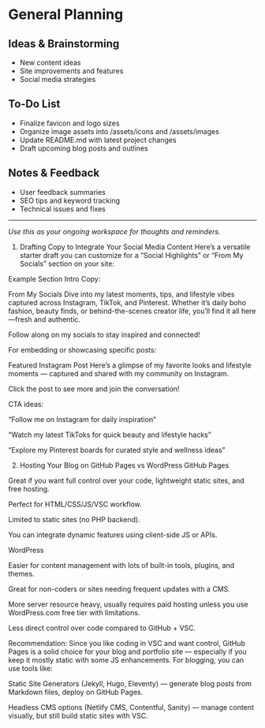 # General Planning

## Ideas & Brainstorming
- New content ideas
- Site improvements and features
- Social media strategies

## To-Do List
- Finalize favicon and logo sizes
- Organize image assets into /assets/icons and /assets/images
- Update README.md with latest project changes
- Draft upcoming blog posts and outlines

## Notes & Feedback
- User feedback summaries
- SEO tips and keyword tracking
- Technical issues and fixes

---

*Use this as your ongoing workspace for thoughts and reminders.*
1. Drafting Copy to Integrate Your Social Media Content
Here’s a versatile starter draft you can customize for a “Social Highlights” or “From My Socials” section on your site:

Example Section Intro Copy:

From My Socials
Dive into my latest moments, tips, and lifestyle vibes captured across Instagram, TikTok, and Pinterest. Whether it’s daily boho fashion, beauty finds, or behind-the-scenes creator life, you’ll find it all here—fresh and authentic.

Follow along on my socials to stay inspired and connected!

For embedding or showcasing specific posts:

Featured Instagram Post
Here’s a glimpse of my favorite looks and lifestyle moments — captured and shared with my community on Instagram.

Click the post to see more and join the conversation!

CTA ideas:

“Follow me on Instagram for daily inspiration”

“Watch my latest TikToks for quick beauty and lifestyle hacks”

“Explore my Pinterest boards for curated style and wellness ideas”

2. Hosting Your Blog on GitHub Pages vs WordPress
GitHub Pages

Great if you want full control over your code, lightweight static sites, and free hosting.

Perfect for HTML/CSS/JS/VSC workflow.

Limited to static sites (no PHP backend).

You can integrate dynamic features using client-side JS or APIs.

WordPress

Easier for content management with lots of built-in tools, plugins, and themes.

Great for non-coders or sites needing frequent updates with a CMS.

More server resource heavy, usually requires paid hosting unless you use WordPress.com free tier with limitations.

Less direct control over code compared to GitHub + VSC.

Recommendation:
Since you like coding in VSC and want control, GitHub Pages is a solid choice for your blog and portfolio site — especially if you keep it mostly static with some JS enhancements. For blogging, you can use tools like:

Static Site Generators (Jekyll, Hugo, Eleventy) — generate blog posts from Markdown files, deploy on GitHub Pages.

Headless CMS options (Netlify CMS, Contentful, Sanity) — manage content visually, but still build static sites with VSC.